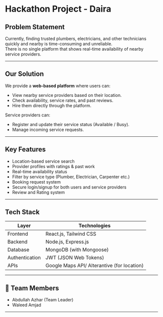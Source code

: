 # Hackathon Project - Daira 

## Problem Statement

Currently, finding trusted plumbers, electricians, and other technicians quickly and nearby is time-consuming and unreliable.  
There is no single platform that shows real-time availability of nearby service providers.

---

## Our Solution

We provide a **web-based platform** where users can:
- View nearby service providers based on their location.
- Check availability, service rates, and past reviews.
- Hire them directly through the platform.

Service providers can:
- Register and update their service status (Available / Busy).
- Manage incoming service requests.

---

## Key Features

-  Location-based service search
-  Provider profiles with ratings & past work
-  Real-time availability status
-  Filter by service type (Plumber, Electrician, Carpenter etc.)
-  Booking request system
-  Secure login/signup for both users and service providers
-  Review and Rating system

---

##  Tech Stack

| Layer        | Technologies                      |
|--------------|------------------------------------|
| Frontend     | React.js, Tailwind CSS             |
| Backend      | Node.js, Express.js                |
| Database     | MongoDB (with Mongoose)            |
| Authentication | JWT (JSON Web Tokens)            |
| APIs         | Google Maps API/ Alterantive (for location) |

---

## 👥 Team Members

- Abdullah Azhar (Team Leader)
- Waleed Amjad 

---
